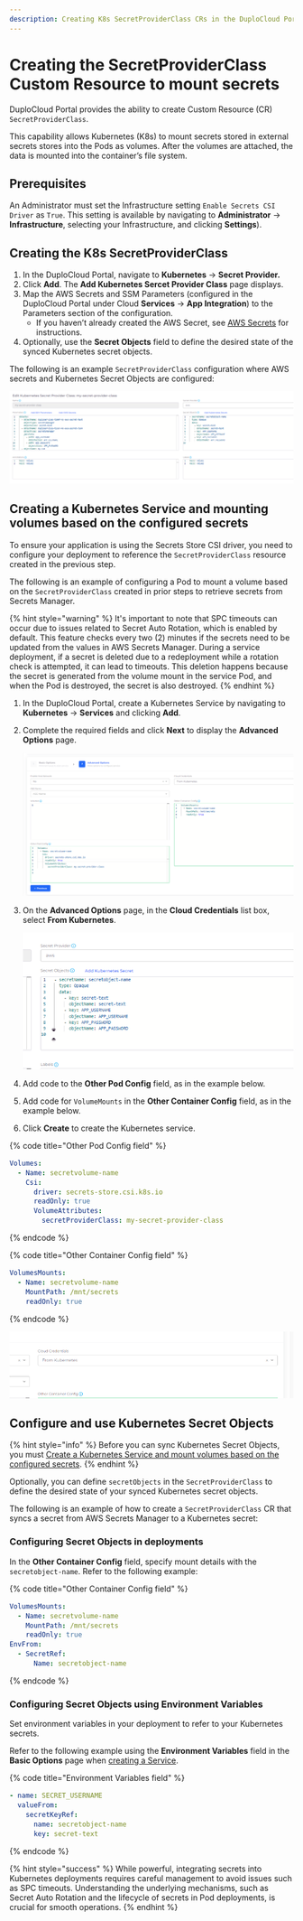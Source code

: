 ```yaml
---
description: Creating K8s SecretProviderClass CRs in the DuploCloud Portal
---
```


# Creating the SecretProviderClass Custom Resource to mount secrets

DuploCloud Portal provides the ability to create Custom Resource (CR) `SecretProviderClass`.

This capability allows Kubernetes (K8s) to mount secrets stored in external secrets stores into the Pods as volumes. After the volumes are attached, the data is mounted into the container’s file system.

## Prerequisites

An Administrator must set the Infrastructure setting  `Enable Secrets CSI Driver` as `True`. This setting is available by navigating to **Administrator** -> **Infrastructure**, selecting your Infrastructure, and clicking **Settings**).

## Creating the K8s SecretProviderClass&#x20;

1. In the DuploCloud Portal, navigate to **Kubernetes** -> **Secret Provider.**
2. Click **Add**. The **Add Kubernetes Sercet Provider Class** page displays.
3. Map the AWS Secrets and SSM Parameters (configured in the DuploCloud Portal under Cloud **Services** → **App Integration**) to the Parameters section of the configuration.
   * If you haven’t already created the AWS Secret, see [AWS Secrets](../../overview/aws-services/aws-secrets-support.md) for instructions.
4. Optionally, use the **Secret Objects** field to define the desired state of the synced Kubernetes secret objects.

The following is an example `SecretProviderClass` configuration where AWS secrets and Kubernetes Secret Objects are configured:

![Kubernetes Secret Provider Class Page](<../../.gitbook/assets/image (50).png>)

## **Creating a Kubernetes Service and mounting** volumes based on the configured secrets

To ensure your application is using the Secrets Store CSI driver, you need to configure your deployment to reference the `SecretProviderClass` resource created in the previous step.

The following is an example of configuring a Pod to mount a volume based on the `SecretProviderClass` created in prior steps to retrieve secrets from Secrets Manager.

{% hint style="warning" %}
It's important to note that SPC timeouts can occur due to issues related to Secret Auto Rotation, which is enabled by default. This feature checks every two (2) minutes if the secrets need to be updated from the values in AWS Secrets Manager. During a service deployment, if a secret is deleted due to a redeployment while a rotation check is attempted, it can lead to timeouts. This deletion happens because the secret is generated from the volume mount in the service Pod, and when the Pod is destroyed, the secret is also destroyed.
{% endhint %}

1. In the DuploCloud Portal, create a Kubernetes Service by navigating to **Kubernetes** -> **Services** and clicking **Add**.&#x20;
2.  Complete the required fields and click **Next** to display the **Advanced Options** page.

    ![Advanced Options Service Page](<../../.gitbook/assets/image (204).png>)


3.  On the **Advanced Options** page, in the **Cloud Credentials** list box, select **From Kubernetes**.

    <div align="left"><img src="../../.gitbook/assets/image (335).png" alt="K8s Secret Provider Class Page"></div>


4. Add code to the **Other Pod Config** field, as in the example below.
5. Add code for `VolumeMounts` in the **Other Container Config** field, as in the example below.
6. Click **Create** to create the Kubernetes service.

{% code title="Other Pod Config field" %}
```yaml
Volumes:
  - Name: secretvolume-name
    Csi:
      driver: secrets-store.csi.k8s.io
      readOnly: true
      VolumeAttributes:
        secretProviderClass: my-secret-provider-class

```
{% endcode %}

{% code title="Other Container Config field" %}
```yaml
VolumesMounts:
  - Name: secretvolume-name
    MountPath: /mnt/secrets
    readOnly: true

```
{% endcode %}

![Cloud Credentials list box with From Kubernetes selected ](<../../.gitbook/assets/image (226).png>)

## Configure and use Kubernetes Secret Objects

{% hint style="info" %}
Before you can sync Kubernetes Secret Objects, you must [Create a Kubernetes Service and mount volumes based on the configured secrets](adding-secretproviderclass-custom-resource.md#create-a-kubernetes-service-and-mount-volumes-based-on-the-configured-secrets).&#x20;
{% endhint %}

Optionally, you can define `secretObjects` in the `SecretProviderClass` to define the desired state of your synced Kubernetes secret objects.&#x20;

The following is an example of how to create a `SecretProviderClass` CR that syncs a secret from AWS Secrets Manager to a Kubernetes secret:

### Configuring Secret Objects in deployments

In the **Other Container Config** field, specify mount details with the `secretobject-name`. Refer to the following example:

{% code title="Other Container Config field" %}
```yaml
VolumesMounts:
  - Name: secretvolume-name
    MountPath: /mnt/secrets
    readOnly: true
EnvFrom:
  - SecretRef:
      Name: secretobject-name
```
{% endcode %}

### Configuring Secret Objects using Environment Variables

Set environment variables in your deployment to refer to your Kubernetes secrets.

Refer to the following example using the **Environment Variables** field in the **Basic Options** page when [creating a Service](adding-secretproviderclass-custom-resource.md#create-a-kubernetes-service-and-mount-volumes-based-on-the-configured-secrets).

{% code title="Environment Variables field" %}
```yaml
- name: SECRET_USERNAME
  valueFrom:
    secretKeyRef:
      name: secretobject-name
      key: secret-text
```
{% endcode %}

{% hint style="success" %}
While powerful, integrating secrets into Kubernetes deployments requires careful management to avoid issues such as SPC timeouts. Understanding the underlying mechanisms, such as Secret Auto Rotation and the lifecycle of secrets in Pod deployments, is crucial for smooth operations.
{% endhint %}
